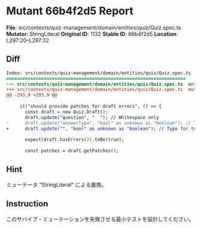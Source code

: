 # Mutant 66b4f2d5 Report

**File**: src/contexts/quiz-management/domain/entities/quiz/Quiz.spec.ts
**Mutator**: StringLiteral
**Original ID**: 1132
**Stable ID**: 66b4f2d5
**Location**: L297:20–L297:32

## Diff

```diff
Index: src/contexts/quiz-management/domain/entities/quiz/Quiz.spec.ts
===================================================================
--- src/contexts/quiz-management/domain/entities/quiz/Quiz.spec.ts	original
+++ src/contexts/quiz-management/domain/entities/quiz/Quiz.spec.ts	mutated #1132
@@ -293,9 +293,9 @@
 
     it("should provide patches for draft errors", () => {
       const draft = new Quiz.Draft();
       draft.update("question", "  "); // Whitespace only
-      draft.update("answerType", "bool" as unknown as "boolean"); // Typo for testing
+      draft.update("", "bool" as unknown as "boolean"); // Typo for testing
 
       expect(draft.hasErrors()).toBe(true);
 
       const patches = draft.getPatches();
```

## Hint

ミューテータ "StringLiteral" による置換。

## Instruction

このサバイブ・ミューテーションを失敗させる最小テストを設計してください。
